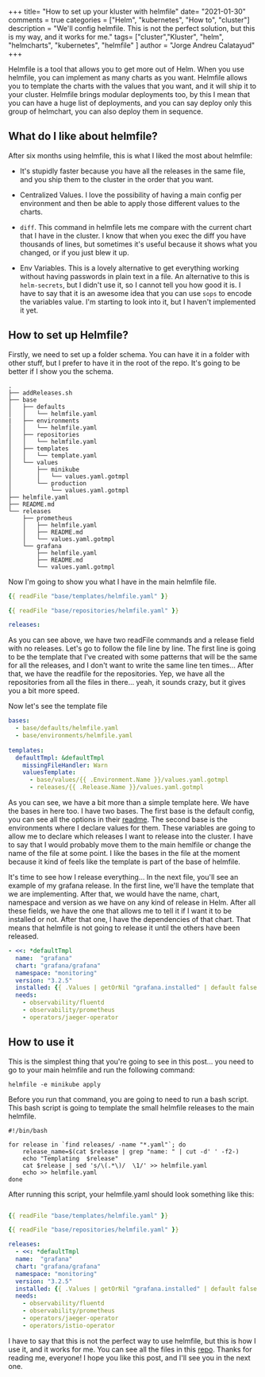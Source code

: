 +++
title= "How to set up your kluster with helmfile"
date= "2021-01-30"
comments = true
categories = ["Helm", "kubernetes", "How to", "cluster"]
description = "We'll config helmfile. This is not the perfect solution, but this is my way, and it works for me."
tags= ["cluster","Kluster", "helm", "helmcharts", "kubernetes", "helmfile" ]
author = "Jorge Andreu Calatayud"
+++


Helmfile is a tool that allows you to get more out of Helm. When you use helmfile, you can implement as many charts as you want. Helmfile allows you to template the charts with the values that you want, and it will ship it to your cluster. Helmfile brings modular deployments too, by this I mean that you can have a huge list of deployments, and you can say deploy only this group of helmchart, you can also deploy them in sequence.

## What do I like about helmfile?
After six months using helmfile, this is what I liked the most about helmfile:
-  It's stupidly faster because you have all the releases in the same file, and you ship them to the cluster in the order that you want.


- Centralized Values. I love the possibility of having a main config per environment and then be able to apply those different values to the charts.

- `diff`. This command in helmfile lets me compare with the current chart that I have in the cluster. I know that when you exec the diff you have thousands of lines, but sometimes it's useful because it shows what you changed, or if you just blew it up.

- Env Variables. This is a lovely alternative to get everything working without having passwords in plain text in a file. An alternative to this is `helm-secrets`, but I didn't use it, so I cannot tell you how good it is. I have to say that it is an awesome idea that you can use `sops` to encode the variables value. I'm starting to look into it, but I haven't implemented it yet.
  
## How to set up Helmfile?

Firstly, we need to set up a folder schema. You can have it in a folder with other stuff, but I prefer to have it in the root of the repo. It's going to be better if I show you the schema.

```shell
.
├── addReleases.sh
├── base
│   ├── defaults
│   │   └── helmfile.yaml
|   ├── environments
│   │   └── helmfile.yaml
│   ├── repositories
│   │   └── helmfile.yaml
│   ├── templates
│   │   └── template.yaml
│   └── values
│       ├── minikube
│       │   └── values.yaml.gotmpl
│       └── production
│           └── values.yaml.gotmpl
├── helmfile.yaml
├── README.md
└── releases
    ├── prometheus
    │   ├── helmfile.yaml
    │   ├── README.md
    │   └── values.yaml.gotmpl
    └── grafana
        ├── helmfile.yaml
        ├── README.md
        └── values.yaml.gotmpl

```

Now I'm going to show you what I have in the main helmfile file.

```yaml
{{ readFile "base/templates/helmfile.yaml" }}

{{ readFile "base/repositories/helmfile.yaml" }}

releases:

```

As you can see above, we have two readFile commands and a release field with no releases. Let's go to follow the file line by line. The first line is going to be the template that I've created with some patterns that will be the same for all the releases, and I don't want to write the same line ten times... After that, we have the readfile for the repositories. Yep, we have all the repositories from all the files in there... yeah, it sounds crazy, but it gives you a bit more speed. 


Now let's see the template file

```yaml
bases:
  - base/defaults/helmfile.yaml
  - base/environments/helmfile.yaml
  
templates:
  defaultTmpl: &defaultTmpl
    missingFileHandler: Warn
    valuesTemplate:
      - base/values/{{ .Environment.Name }}/values.yaml.gotmpl
      - releases/{{ .Release.Name }}/values.yaml.gotmpl
```


As you can see, we have a bit more than a simple template here. We have the bases in here too. I have two bases. The first base is the default config, you can see all the options in their [readme](https://github.com/roboll/helmfile/blob/master/README.md#configuration). The second base is the environments where I declare values for them. These variables are going to allow me to declare which releases I want to release into the cluster. I have to say that I would probably move them to the main hemlfile or change the name of the file at some point. I like the bases in the file at the moment because it kind of feels like the template is part of the base of helmfile.

It's time to see how I release everything... In the next file, you'll see an example of my grafana release. In the first line, we'll have the template that we are implementing. After that, we would have the name, chart, namespace and version as we have on any kind of release in Helm. After all these fields, we have the one that allows me to tell it if I want it to be installed or not. After that one, I have the dependencies of that chart. That means that helmfile is not going to release it until the others have been released.

```yaml
- <<: *defaultTmpl
  name:  "grafana"
  chart: "grafana/grafana"
  namespace: "monitoring"
  version: "3.2.5"
  installed: {{ .Values | getOrNil "grafana.installed" | default false }}
  needs: 
    - observability/fluentd
    - observability/prometheus
    - operators/jaeger-operator
```

## How to use it

This is the simplest thing that you're going to see in this post... you need to go to your main helmfile and run the following command:

```shell
helmfile -e minikube apply 
```

Before you run that command, you are going to need to run a bash script. This bash script is going to template the small helmfile releases to the main helmfile. 

```shell
#!/bin/bash

for release in `find releases/ -name "*.yaml"`; do
    release_name=$(cat $release | grep "name: " | cut -d' ' -f2-)
    echo "Templating  $release"
    cat $release | sed 's/\(.*\)/  \1/' >> helmfile.yaml
    echo >> helmfile.yaml
done
```

After running this script, your helmfile.yaml should look something like this:


```yaml

{{ readFile "base/templates/helmfile.yaml" }}

{{ readFile "base/repositories/helmfile.yaml" }}

releases:
  - <<: *defaultTmpl
  name:  "grafana"
  chart: "grafana/grafana"
  namespace: "monitoring"
  version: "3.2.5"
  installed: {{ .Values | getOrNil "grafana.installed" | default false }}
  needs: 
    - observability/fluentd
    - observability/prometheus
    - operators/jaeger-operator
    - operators/istio-operator
```

I have to say that this is not the perfect way to use helmfile, but this is how I use it, and it works for me. You can see all the files in this [repo](https://github.com/jorgeancal/helmfile-schema). Thanks for reading me, everyone! I hope you like this post, and I'll see you in the next one.